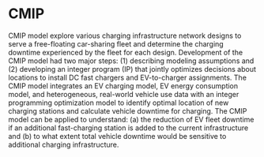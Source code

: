 # CMIP
CMIP model explore various charging infrastructure network designs to serve a free-floating car-sharing fleet and determine the charging downtime experienced by the fleet for each design. Development of the CMIP model had two major steps: (1) describing modeling assumptions and (2) developing an integer program (IP) that jointly optimizes decisions about locations to install DC fast chargers and EV-to-charger assignments. The CMIP model integrates an EV charging model, EV energy consumption model, and heterogeneous, real-world vehicle use data with an integer programming optimization model to identify optimal location of new charging stations and calculate vehicle downtime for charging. The CMIP model can be applied to understand: (a) the reduction of EV fleet downtime if an additional fast-charging station is added to the current infrastructure and (b) to what extent total vehicle downtime would be sensitive to additional charging infrastructure. 
